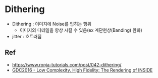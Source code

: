 # Dithering

- Dithering : 이미지에 Noise를 입히는 행위
  - 이미지의 디테일을 향상 시킬 수 있음(ex 계단현상(Banding) 완화)
- jitter : 흐트러짐

## Ref

- <https://www.ronja-tutorials.com/post/042-dithering/>
- [GDC2016 - Low Complexity, High Fidelity: The Rendering of INSIDE](https://youtu.be/FMfC47xsImU?t=1190s)
